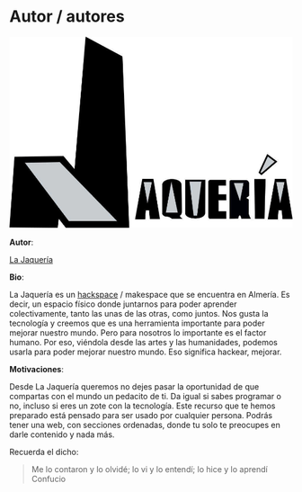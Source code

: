 # Autor / autores

[![Foto de perfil](img/logo-jaqueria.jpg)](https://lajaqueria.org/)

**Autor**:

[La Jaquería](https://lajaqueria.org/)

**Bio**:

La Jaquería es un [hackspace](https://es.wikipedia.org/wiki/Hacklab) / makespace que se encuentra en Almería. Es decir, un espacio físico donde juntarnos para poder aprender colectivamente, tanto las unas de las otras, como juntos. Nos gusta la tecnología y creemos que es una herramienta importante para poder mejorar nuestro mundo. Pero para nosotros lo importante es el factor humano. Por eso, viéndola desde las artes y las humanidades, podemos usarla para poder mejorar nuestro mundo. Eso significa hackear, mejorar.

**Motivaciones**:

Desde La Jaquería queremos no dejes pasar la oportunidad de que compartas con el mundo un pedacito de ti. Da igual si sabes programar o no, incluso si eres un zote con la tecnología. Este recurso que te hemos preparado está pensado para ser usado por cualquier persona. Podrás tener una web, con secciones ordenadas, donde tu solo te preocupes en darle contenido y nada más.

Recuerda el dicho:

> Me lo contaron y lo olvidé; lo vi y lo entendí; lo hice y lo aprendí
> Confucio
